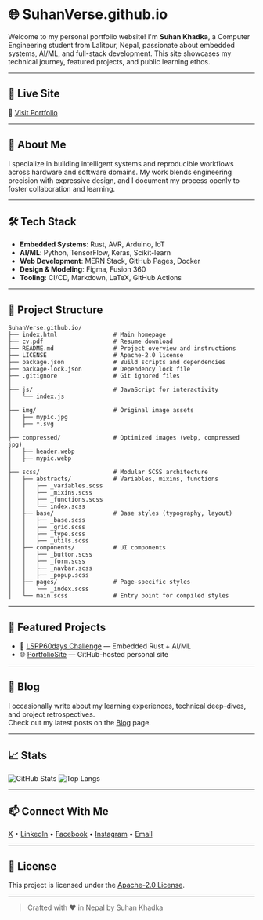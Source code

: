 # 🌐 SuhanVerse.github.io

Welcome to my personal portfolio website! I'm **Suhan Khadka**, a Computer Engineering student from Lalitpur, Nepal, passionate about embedded systems, AI/ML, and full-stack development. This site showcases my technical journey, featured projects, and public learning ethos.

---

## 🚀 Live Site

🔗 [Visit Portfolio](https://suhanverse.github.io)

---

## 🧠 About Me

I specialize in building intelligent systems and reproducible workflows across hardware and software domains. My work blends engineering precision with expressive design, and I document my process openly to foster collaboration and learning.

---

## 🛠️ Tech Stack

- **Embedded Systems**: Rust, AVR, Arduino, IoT
- **AI/ML**: Python, TensorFlow, Keras, Scikit-learn
- **Web Development**: MERN Stack, GitHub Pages, Docker
- **Design & Modeling**: Figma, Fusion 360
- **Tooling**: CI/CD, Markdown, LaTeX, GitHub Actions

---

## 📂 Project Structure

```
SuhanVerse.github.io/
├── index.html                # Main homepage
├── cv.pdf                    # Resume download
├── README.md                 # Project overview and instructions
├── LICENSE                   # Apache-2.0 license
├── package.json              # Build scripts and dependencies
├── package-lock.json         # Dependency lock file
├── .gitignore                # Git ignored files
│
├── js/                       # JavaScript for interactivity
│   └── index.js
│
├── img/                      # Original image assets
│   ├── mypic.jpg
│   ├── *.svg
│
├── compressed/               # Optimized images (webp, compressed jpg)
│   ├── header.webp
│   ├── mypic.webp
│
├── scss/                     # Modular SCSS architecture
│   ├── abstracts/            # Variables, mixins, functions
│   │   ├── _variables.scss
│   │   ├── _mixins.scss
│   │   ├── _functions.scss
│   │   └── index.scss
│   ├── base/                 # Base styles (typography, layout)
│   │   ├── _base.scss
│   │   ├── _grid.scss
│   │   ├── _type.scss
│   │   ├── _utils.scss
│   ├── components/           # UI components
│   │   ├── _button.scss
│   │   ├── _form.scss
│   │   ├── _navbar.scss
│   │   ├── _popup.scss
│   ├── pages/                # Page-specific styles
│   │   └── _index.scss
│   └── main.scss             # Entry point for compiled styles
```

---

## 📸 Featured Projects

- 🔧 [LSPP60days Challenge](https://github.com/SuhanVerse/LSPP60days-Challenge) — Embedded Rust + AI/ML
- 🌐 [PortfolioSite](https://github.com/SuhanVerse/PortfolioSite) — GitHub-hosted personal site

---

## 📝 Blog

I occasionally write about my learning experiences, technical deep-dives, and project retrospectives.  
Check out my latest posts on the [Blog](https://suhanverse.github.io/blog) page.

---

## 📈 Stats

![GitHub Stats](https://github-readme-stats.vercel.app/api?username=SuhanVerse&show_icons=true&theme=radical)
![Top Langs](https://github-readme-stats.vercel.app/api/top-langs/?username=SuhanVerse&layout=compact&theme=radical)

---

## 📫 Connect With Me

<p align="left">
    <a href="https://x.com/ultraman_62" target="_blank">X</a> •
    <a href="https://www.linkedin.com/in/suhan-khadka" target="_blank">LinkedIn</a> •
    <a href="https://facebook.com/suhan.khadka.35" target="_blank">Facebook</a> •
    <a href="https://instagram.com/suhan.khadka.30" target="_blank">Instagram</a> •
    <a href="mailto:khsuhan100@gmail.com">Email</a>
</p>

---

## 📄 License

This project is licensed under the [Apache-2.0 License](LICENSE).

---

> Crafted with ❤️ in Nepal by Suhan Khadka
